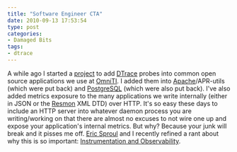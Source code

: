 ```yaml
---
title: "Software Engineer CTA"
date: 2010-09-13 17:53:54
type: post
categories:
- Damaged Bits
tags:
- dtrace
---
```


<p>A while ago I started a <a href="https://labs.omniti.com/labs/project-dtrace">project</a> to add <a href="https://dtrace.org/">DTrace</a> probes into common open source applications we use at <a href="https://omniti.com/">OmniTI</a>.  I added them into <a href="https://httpd.apache.org/">Apache</a>/APR-utils (which were put back) and <a href="https://postgresql.org/">PostgreSQL</a> (which were also put back).  I've also added metrics exposure to the many applications we write internally (either in JSON or the <a href="https://labs.omniti.com/labs/resmon/">Resmon</a> XML DTD) over HTTP.  It's so easy these days to include an HTTP server into whatever daemon process you are writing/working on that there are almost no excuses to not wire one up and expose your application's internal metrics.  But why?  Because your junk will break and it pisses me off.  <a href="https://omniti.com/is/eric-sproul">Eric Sproul</a> and I recently refined a rant about why this is so important: <a href="https://omniti.com/seeds/instrumentation-and-observability">Instrumentation and Observability</a>.
